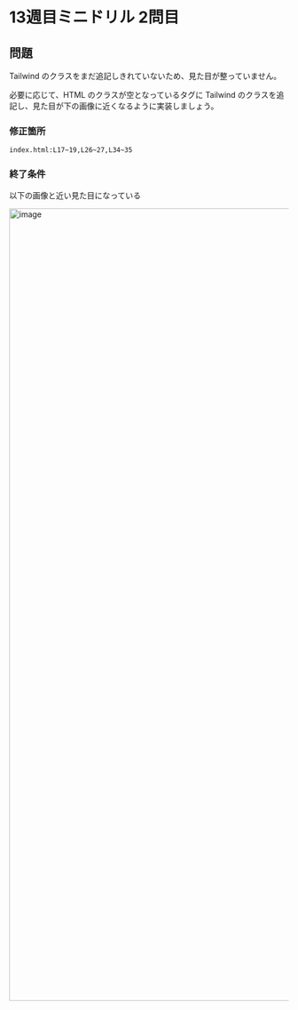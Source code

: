 # 13週目ミニドリル 2問目

## 問題
Tailwind のクラスをまだ追記しきれていないため、見た目が整っていません。

必要に応じて、HTML のクラスが空となっているタグに Tailwind のクラスを追記し、見た目が下の画像に近くなるように実装しましょう。

### 修正箇所

`index.html:L17~19,L26~27,L34~35`

### 終了条件
以下の画像と近い見た目になっている

<img width="1426" alt="image" src="https://github.com/posse-ap/drill-ph1/assets/86785032/e337d8f7-fec4-43ad-b657-fbfe7708027f">
